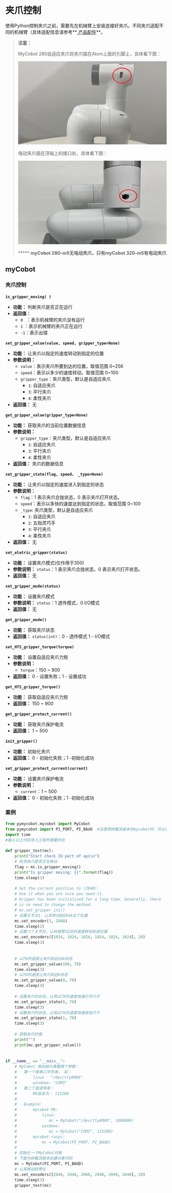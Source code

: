 # 夹爪控制

使用Python控制夹爪之前，需要先在机械臂上安装连接好夹爪。不同夹爪适配不同的机械臂（具体适配信息请参考**[ 产品配件](https://docs.elephantrobotics.com/docs/gitbook/2-serialproduct/2.7-accessories/2.7-accessories.html)**。

> **注意：**
>
> MyCobot 280自适应夹爪将夹爪插在Atom上面的引脚上，具体看下图：
>
> <img src="../../../resource\3-FunctionsAndApplications\6.developmentGuide\python\Jaw/夹爪1.jpg" style="zoom: 67%;" />
>
> 电动夹爪插在顶端上的接口处，具体看下图：
>
> <img src="../../../resource\3-FunctionsAndApplications\6.developmentGuide\python\Jaw/夹爪2.jpg" style="zoom: 67%;" />
>
> ***** **myCobot 280-m5无电动夹爪，只有myCobot 320-m5有电动夹爪**

## myCobot

### 夹爪控制

**`is_gripper_moving( )`**

- **功能：** 判断夹爪是否正在运行
- **返回值：**
  - `0 ` ：表示机械臂的夹爪没有运行
  - `1` ：表示机械臂的夹爪正在运行
  - `-1`：表示出错

**`set_gripper_value(value, speed, gripper_type=None)`**

- **功能：** 让夹爪以指定的速度转动到指定的位置
- **参数说明：**
  - `value`：表示夹爪所要到达的位置，取值范围 0~256
  - `speed`：表示以多少的速度转动，取值范围 0~100
  - `gripper_type`：夹爪类型，默认是自适应夹爪
    - `1`: 自适应夹爪
    - `3`: 平行夹爪
    - `4`: 柔性夹爪
- **返回值：** 无

**`get_gripper_value(gripper_type=None)`**

- **功能：** 获取夹爪的当前位置数据信息
- **参数说明：**
  - `gripper_type`：夹爪类型，默认是自适应夹爪
    - `1`: 自适应夹爪
    - `3`: 平行夹爪
    - `4`: 柔性夹爪
- **返回值：** 夹爪的数据信息

**`set_gripper_state(flag, speed， _type=None)`**

- **功能：** 让夹爪以指定的速度进入到指定的状态
- **参数说明：**
  - `flag`：1 表示夹爪合拢状态，0 表示夹爪打开状态。
  - `speed`：表示以多快的速度达到指定的状态，取值范围 0~100
  - `_type`: 夹爪类型，默认是自适应夹爪
    - `1`: 自适应夹爪
    - `2`: 五指灵巧手
    - `3`: 平行夹爪
    - `4`: 柔性夹爪
- **返回值：** 无


**`set_eletric_gripper(status)`**

- **功能：** 设置夹爪模式(仅作用于350)
- **参数说明：**  `status`：1 表示夹爪合拢状态，0 表示夹爪打开状态。
- **返回值：** 无

**`set_gripper_mode(status)`**

- **功能：** 设置夹爪模式
- **参数说明：**  `status`：1 透传模式，0 I/O模式
- **返回值：** 无


**`get_gripper_mode()`**

- **功能：** 获取夹爪状态
- **返回值：** `status(int)`：0 - 透传模式  1 - I/O模式

**`set_HTS_gripper_torque(torque)`**

- **功能：** 设置自适应夹爪力矩
- **参数说明：**
  - `torque`：150 ~ 900
- **返回值：** 0 - 设置失败；1 - 设置成功

**`get_HTS_gripper_torque()`**

- **功能：** 获取自适应夹爪力矩
- **返回值：** 150 ~ 900

**`get_gripper_protect_current()`**

- **功能：** 获取夹爪保护电流
- **返回值：** 1 ~ 500

**`init_gripper()`**

- **功能：** 初始化夹爪
- **返回值：** 0 - 初始化失败；1 -初始化成功

**`set_gripper_protect_current(current)`**

- **功能：** 设置夹爪保护电流
- **参数说明：**
  - `current`：1 ~ 500
- **返回值：** 0 - 初始化失败；1 -初始化成功

### 案例

```python
from pymycobot.mycobot import MyCobot		
from pymycobot import PI_PORT, PI_BAUD  #当使用树莓派版本的mycobot时，可以引用这两个变量进行MyCobot初始化
import time
#输入以上代码导入工程所需要的包

def gripper_test(mc):
    print("Start check IO part of api\n")
    # 检测夹爪是否正在移动
    flag = mc.is_gripper_moving()
    print("Is gripper moving: {}".format(flag))
    time.sleep(1)

    # Set the current position to (2048).
    # Use it when you are sure you need it.
    # Gripper has been initialized for a long time. Generally, there
    # is no need to change the method.
    # mc.set_gripper_ini()
    # 设置关节点1，让其转动到2048这个位置
    mc.set_encoder(1, 2048)
    time.sleep(2)
    # 设置六个关节位，让机械臂以20的速度转动到该位置
    mc.set_encoders([1024, 1024, 1024, 1024, 1024, 1024], 20)
    time.sleep(3)
 

    # 以70的速度让夹爪到达100状态
    mc.set_gripper_value(100, 70)
    time.sleep(3)
    # 以70的速度让夹爪到达0状态
    mc.set_gripper_value(0, 70)
    time.sleep(3)

    # 设置夹爪的状态，让其以70的速度快速打开爪子
    mc.set_gripper_state(0, 70)
    time.sleep(3)
    # 设置夹爪的状态，让其以70的速度快速收拢爪子
    mc.set_gripper_state(1, 70)
    time.sleep(3)

    # 获取夹爪的值
    print("")
    print(mc.get_gripper_value())


if __name__ == "__main__":
    # MyCobot 类初始化需要两个参数：
    #   第一个是串口字符串， 如：
    #       linux： "/dev/ttyAMA0"
    #       windows: "COM3"
    #   第二个是波特率：
    #       M5版本为： 115200
    #
    #   Example:
    #       mycobot-M5:
    #           linux:
    #              mc = MyCobot("/dev/ttyAMA0", 1000000)
    #           windows:
    #              mc = MyCobot("COM3", 115200)
    #       mycobot-raspi:
    #           mc = MyCobot(PI_PORT, PI_BAUD)
    #
    # 初始化一个MyCobot对象
    # 下面为树莓派版本创建对象代码
    mc = MyCobot(PI_PORT, PI_BAUD)
    # 让其移动到零位
    mc.set_encoders([2048, 2048, 2048, 2048, 2048, 2048], 20)
    time.sleep(3)
    gripper_test(mc)
```
